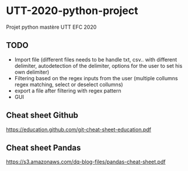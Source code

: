 # UTT-2020-python-project
Projet python mastère UTT EFC 2020


## TODO
- Import file (different files needs to be handle txt, csv.. with different delimiter, autodetection of the delimiter, options for the user to set his own delimiter)
- Filtering based on the regex inputs from the user (multiple collumns regex matching, select or deselect collumns)
- export a file after filtering with regex pattern
- GUI


## Cheat sheet Github
https://education.github.com/git-cheat-sheet-education.pdf

## Cheat sheet Pandas
https://s3.amazonaws.com/dq-blog-files/pandas-cheat-sheet.pdf



